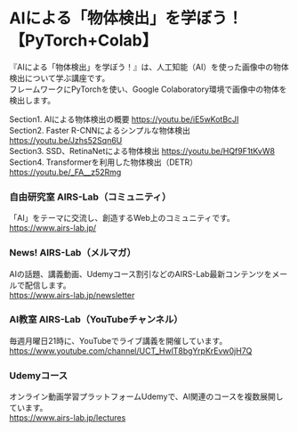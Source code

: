 # AIによる「物体検出」を学ぼう！【PyTorch+Colab】
『AIによる「物体検出」を学ぼう！』は、人工知能（AI）を使った画像中の物体検出について学ぶ講座です。  
フレームワークにPyTorchを使い、Google Colaboratory環境で画像中の物体を検出します。  

Section1. AIによる物体検出の概要 https://youtu.be/iE5wKotBcJI  
Section2. Faster R-CNNによるシンプルな物体検出 https://youtu.be/Jzhs52Sqn6U  
Section3. SSD、RetinaNetによる物体検出 https://youtu.be/HQf9F1tKvW8  
Section4. Transformerを利用した物体検出（DETR） https://youtu.be/_FA__z52Rmg  

### 自由研究室 AIRS-Lab（コミュニティ）
「AI」をテーマに交流し、創造するWeb上のコミュニティです。  
https://www.airs-lab.jp/  
  
### News! AIRS-Lab（メルマガ）
AIの話題、講義動画、Udemyコース割引などのAIRS-Lab最新コンテンツをメールで配信します。  
https://www.airs-lab.jp/newsletter  
  
### AI教室 AIRS-Lab（YouTubeチャンネル）
毎週月曜日21時に、YouTubeでライブ講義を開催しています。  
https://www.youtube.com/channel/UCT_HwlT8bgYrpKrEvw0jH7Q  
  
### Udemyコース
オンライン動画学習プラットフォームUdemyで、AI関連のコースを複数展開しています。  
https://www.airs-lab.jp/lectures  
